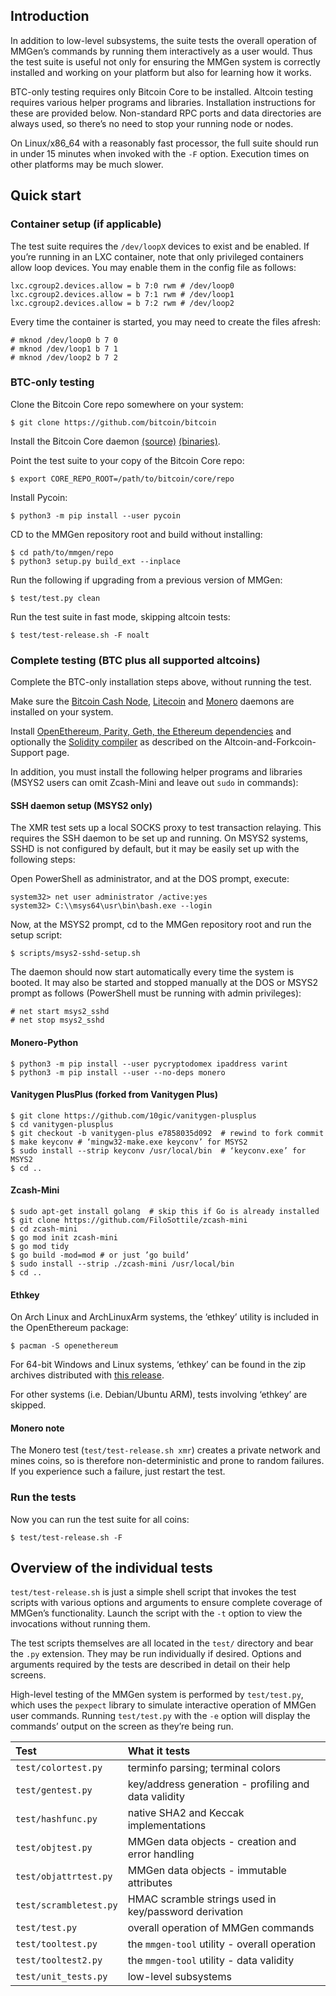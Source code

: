## Introduction

In addition to low-level subsystems, the suite tests the overall operation of
MMGen’s commands by running them interactively as a user would.  Thus the test
suite is useful not only for ensuring the MMGen system is correctly installed
and working on your platform but also for learning how it works.

BTC-only testing requires only Bitcoin Core to be installed.  Altcoin testing
requires various helper programs and libraries.  Installation instructions for
these are provided below.  Non-standard RPC ports and data directories are
always used, so there’s no need to stop your running node or nodes.

On Linux/x86\_64 with a reasonably fast processor, the full suite should run in
under 15 minutes when invoked with the `-F` option.  Execution times on other
platforms may be much slower.

## Quick start

### Container setup (if applicable)

The test suite requires the `/dev/loopX` devices to exist and be enabled.  If
you’re running in an LXC container, note that only privileged containers allow
loop devices.  You may enable them in the config file as follows:

	lxc.cgroup2.devices.allow = b 7:0 rwm # /dev/loop0
	lxc.cgroup2.devices.allow = b 7:1 rwm # /dev/loop1
	lxc.cgroup2.devices.allow = b 7:2 rwm # /dev/loop2

Every time the container is started, you may need to create the files afresh:

	# mknod /dev/loop0 b 7 0
	# mknod /dev/loop1 b 7 1
	# mknod /dev/loop2 b 7 2

### BTC-only testing

Clone the Bitcoin Core repo somewhere on your system:

	$ git clone https://github.com/bitcoin/bitcoin

Install the Bitcoin Core daemon [(source)][sd] [(binaries)][bd].

Point the test suite to your copy of the Bitcoin Core repo:

	$ export CORE_REPO_ROOT=/path/to/bitcoin/core/repo

Install Pycoin:

	$ python3 -m pip install --user pycoin

CD to the MMGen repository root and build without installing:

	$ cd path/to/mmgen/repo
	$ python3 setup.py build_ext --inplace

Run the following if upgrading from a previous version of MMGen:

	$ test/test.py clean

Run the test suite in fast mode, skipping altcoin tests:

	$ test/test-release.sh -F noalt

### Complete testing (BTC plus all supported altcoins)

Complete the BTC-only installation steps above, without running the test.

Make sure the [Bitcoin Cash Node][cnd], [Litecoin][ld] and [Monero][md]
daemons are installed on your system.

Install [OpenEthereum, Parity, Geth, the Ethereum dependencies][oe] and
optionally the [Solidity compiler][sc] as described on the
Altcoin-and-Forkcoin-Support page.

In addition, you must install the following helper programs and libraries (MSYS2
users can omit Zcash-Mini and leave out `sudo` in commands):

#### SSH daemon setup (MSYS2 only)

The XMR test sets up a local SOCKS proxy to test transaction relaying.  This
requires the SSH daemon to be set up and running.  On MSYS2 systems, SSHD
is not configured by default, but it may be easily set up with the following
steps:

Open PowerShell as administrator, and at the DOS prompt, execute:

	system32> net user administrator /active:yes
	system32> C:\\msys64\usr\bin\bash.exe --login

Now, at the MSYS2 prompt, cd to the MMGen repository root and run the setup
script:

	$ scripts/msys2-sshd-setup.sh

The daemon should now start automatically every time the system is booted. It
may also be started and stopped manually at the DOS or MSYS2 prompt as follows
(PowerShell must be running with admin privileges):

	# net start msys2_sshd
	# net stop msys2_sshd

#### Monero-Python

	$ python3 -m pip install --user pycryptodomex ipaddress varint
	$ python3 -m pip install --user --no-deps monero

#### Vanitygen PlusPlus (forked from Vanitygen Plus)

    $ git clone https://github.com/10gic/vanitygen-plusplus
	$ cd vanitygen-plusplus
	$ git checkout -b vanitygen-plus e7858035d092  # rewind to fork commit
	$ make keyconv # ‘mingw32-make.exe keyconv’ for MSYS2
	$ sudo install --strip keyconv /usr/local/bin  # ‘keyconv.exe’ for MSYS2
	$ cd ..

#### Zcash-Mini

	$ sudo apt-get install golang  # skip this if Go is already installed
    $ git clone https://github.com/FiloSottile/zcash-mini
    $ cd zcash-mini
	$ go mod init zcash-mini
	$ go mod tidy
	$ go build -mod=mod # or just ’go build’
	$ sudo install --strip ./zcash-mini /usr/local/bin
	$ cd ..

#### Ethkey

On Arch Linux and ArchLinuxArm systems, the ‘ethkey’ utility is included in the
OpenEthereum package:

	$ pacman -S openethereum

For 64-bit Windows and Linux systems, ‘ethkey’ can be found in the zip archives
distributed with [this release][oz].

For other systems (i.e. Debian/Ubuntu ARM), tests involving ‘ethkey’ are skipped.

#### Monero note

The Monero test (`test/test-release.sh xmr`) creates a private network and
mines coins, so is therefore non-deterministic and prone to random failures.
If you experience such a failure, just restart the test.

### Run the tests

Now you can run the test suite for all coins:

	$ test/test-release.sh -F

## Overview of the individual tests

`test/test-release.sh` is just a simple shell script that invokes the test
scripts with various options and arguments to ensure complete coverage of
MMGen’s functionality.  Launch the script with the `-t` option to view the
invocations without running them.

The test scripts themselves are all located in the `test/` directory and bear
the `.py` extension.  They may be run individually if desired.  Options and
arguments required by the tests are described in detail on their help screens.

High-level testing of the MMGen system is performed by `test/test.py`, which
uses the `pexpect` library to simulate interactive operation of MMGen user
commands.  Running `test/test.py` with the `-e` option will display the
commands’ output on the screen as they’re being run.

| Test                  | What it tests                                        |
|:----------------------|:-----------------------------------------------------|
| `test/colortest.py`   | terminfo parsing; terminal colors                    |
| `test/gentest.py`     | key/address generation - profiling and data validity |
| `test/hashfunc.py`    | native SHA2 and Keccak implementations               |
| `test/objtest.py`     | MMGen data objects - creation and error handling     |
| `test/objattrtest.py` | MMGen data objects - immutable attributes            |
| `test/scrambletest.py`| HMAC scramble strings used in key/password derivation|
| `test/test.py`        | overall operation of MMGen commands                  |
| `test/tooltest.py`    | the `mmgen-tool` utility - overall operation         |
| `test/tooltest2.py`   | the `mmgen-tool` utility - data validity             |
| `test/unit_tests.py`  | low-level subsystems                                 |

[sd]: Install-Bitcoind-from-Source-on-Debian-or-Ubuntu-Linux
[bd]: Install-Bitcoind
[md]: https://getmonero.org/downloads/#linux
[ad]: https://download.bitcoinabc.org/
[cnd]: https://bitcoincashnode.org/
[ld]: https://download.litecoin.org/litecoin-0.17.1/
[oe]: Altcoin-and-Forkcoin-Support#a_oe
[sc]: Altcoin-and-Forkcoin-Support#a_dt
[oz]: https://github.com/openethereum/openethereum/releases/tag/v3.1.0
